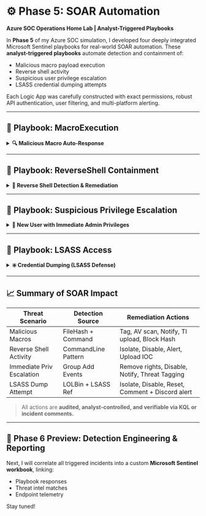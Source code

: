 # ⚙️ Phase 5: SOAR Automation

**Azure SOC Operations Home Lab | Analyst-Triggered Playbooks**

In **Phase 5** of my Azure SOC simulation, I developed four deeply integrated Microsoft Sentinel playbooks for real-world SOAR automation. These **analyst-triggered playbooks** automate detection and containment of:

* Malicious macro payload execution
* Reverse shell activity
* Suspicious user privilege escalation
* LSASS credential dumping attempts

Each Logic App was carefully constructed with exact permissions, robust API authentication, user filtering, and multi-platform alerting.

---

## 🔹 Playbook: MacroExecution

<details>
<summary><strong>🔍 Malicious Macro Auto-Response</strong></summary>

### 🔐 Purpose

Triggers when a `.docm` file containing a malicious macro is executed, initiating a containment workflow to tag the device, block further app execution, and notify analysts and users.

### ⚙️ Logic App Breakdown

**Trigger**: Analyst-triggered Microsoft Sentinel incident (Preview)

**Required Permissions**:

* Logic App API connection to Microsoft Sentinel and Microsoft Defender for Endpoint (MDE)
* Logic App Managed Identity must have:

  * `Microsoft Sentinel Responder` role on Sentinel workspace
  * `Machine.Isolate`, `Alert.Read`, `Machine.Read.All`, and `Machine.RunAntiVirusScan` API permissions on Defender

**Step-by-Step Breakdown**:

📸*Playbook Overview*
<img width="1912" height="962" alt="Macro Playbook overview" src="https://github.com/user-attachments/assets/b4dfc085-787a-4c0e-a0a8-720b9676bdd7" />

---

1. **Trigger**

   📸*Triggered manually from the Sentinel incident.*

   <img width="565" height="430" alt="image" src="https://github.com/user-attachments/assets/d0266379-6154-49a7-8f58-3933d5e4c2c9" />

2. **Compose Entities**

   📸*Extracts involved usernames, file hashes, and device names.*
   
   <img width="562" height="249" alt="image" src="https://github.com/user-attachments/assets/46c5be6e-c2d8-47a7-8681-abd995f85444" />

3. **Get Auth Token (MDE)**

   📸*Performs secure OAuth token retrieval for API use.*
   
    <img width="568" height="557" alt="image" src="https://github.com/user-attachments/assets/afe7acbe-acce-4e14-a09b-cc419b004e02" />

4. **Restrict App Execution**

   📸*Applies "Attack Surface Reduction" tagging via Defender API.*
   
   <img width="568" height="496" alt="image" src="https://github.com/user-attachments/assets/63cac163-97bf-4e0d-b744-5f354ce2bb2b" />

5. **Run AV Scan**

   📸*Forces a Defender Antivirus scan remotely on affected endpoint.*
   
   <img width="571" height="501" alt="image" src="https://github.com/user-attachments/assets/9894a305-1184-4b89-9803-08133d103db1" />

6. **Send Email (V2)**

   📸*Notifies the affected user that a suspicious macro was executed.*
   
   <img width="566" height="562" alt="image" src="https://github.com/user-attachments/assets/d7cc5778-325f-4fea-8adb-fbb75a5646a3" />

7. **Discord Alert**

   📸*Sends alert to SOC team via webhook with incident title and user/machine context.*
   
   <img width="562" height="763" alt="image" src="https://github.com/user-attachments/assets/520889e0-cc47-462c-bd9f-412a22c5761d" />

8. **Get File Statistics**

    📸*Extracts the SHA256 hash from the malicous macro file.*
    
   <img width="564" height="521" alt="image" src="https://github.com/user-attachments/assets/0414df55-3bc7-4766-b81e-893b0fb8be71" />

9. **Upload SHA256 to Threat Intelligence**

    📸*Automatically extracts file hash from the "Get File Statistics" step and uploads it to Sentinel's custom threat intelligence table.*
    
   <img width="563" height="778" alt="image" src="https://github.com/user-attachments/assets/6cb5f94d-1d7a-48ad-9a48-066e2e63cd43" />

### 📊 Screenshots

* *Playbook operating successfully*
  <img width="1912" height="962" alt="Macro playbook operating successfully" src="https://github.com/user-attachments/assets/74cf4803-5cd8-4ae7-8dd8-d224f3a36e7d" />
  <img width="1912" height="962" alt="macro close up of playbook with explanation of each step and their purpose" src="https://github.com/user-attachments/assets/01686526-93ff-4980-a036-86cda332265b" />

* *Device tagged and AV scan launched*
  <img width="1912" height="962" alt="macro machine tagged and AV scan conducted" src="https://github.com/user-attachments/assets/d8dba25f-f6fd-4543-beb6-c48db99e5b92" />

* *SHA256 hash added to Threat Intel*
  <img width="1912" height="962" alt="Macro SHA 256 blocked and added to threat intel" src="https://github.com/user-attachments/assets/4ae29896-0e6d-4510-b42d-1446fe2f9d76" />

* *Discord alert with dynamic incident summary*
  <img width="1256" height="407" alt="macro playbook discord alert" src="https://github.com/user-attachments/assets/d0c07b0d-078f-4ef7-805e-3ea58d5bcbeb" />

* *Email notification to compromised user*
  <img width="1629" height="320" alt="email notification" src="https://github.com/user-attachments/assets/0d16496c-0e7b-44be-aec8-e302aaaf9756" />

### 🧠 Key Takeaways (Macro Execution Scenario)

* Defender tagging is a stealthy yet effective way to stop unknown malware execution without full isolation.
* Hash uploads allow for threat sharing across the workspace and reusable TI-based rules.
* Analyst-triggered design prevents false positives from regular macros (e.g., HR templates).

</details>

---

## 🔹 Playbook: ReverseShell Containment

<details>
<summary><strong>🔴 Reverse Shell Detection & Remediation</strong></summary>

### 🔐 Purpose

Detects and responds to reverse shell attempts launched using Windows, PowerShell, `cmd.exe`, or encoded base64 payloads.

### ⚙️ Logic App Breakdown

**Trigger**: Analyst-initiated Microsoft Sentinel incident

**Required Permissions**:

* Logic App API connection to Sentinel and Defender
* Live response script deployment permissions on Defender

**Step-by-Step Breakdown**:

📸*Playbook Overview*
<img width="1912" height="962" alt="RevShell Playbook overview" src="https://github.com/user-attachments/assets/71b3dbf4-a4e4-4742-910e-7ed5a6f651c5" />

1. **Get Incident**

   📸*Pulls full context, including entities like command line and username.*
   
   <img width="562" height="404" alt="image" src="https://github.com/user-attachments/assets/26bb59c0-9c16-4cb7-a71e-2d29ac2aa95d" />

2. **Compose Entities**

   📸*Parses for specific entities to be used later on in the playbook like obfuscated Shell Commands.*
   
   <img width="568" height="362" alt="image" src="https://github.com/user-attachments/assets/bd2b5b4a-0b34-4a49-b652-e0545021e121" />

3. **Discord Alert**

   📸*Sends enriched alert to SOC team.*
   
   <img width="566" height="781" alt="image" src="https://github.com/user-attachments/assets/ee6d681f-7671-4a7c-9a94-5355502f2f9a" />

4. **Email Notification**

   📸*Notifies the user who launched the process.*
   
   <img width="568" height="553" alt="image" src="https://github.com/user-attachments/assets/c47ddb81-8ff4-4317-9eda-3b90a6a5a346" />

5. **Get Auth Token**
 
   📸*Required for script deployment.*
   
   <img width="562" height="536" alt="image" src="https://github.com/user-attachments/assets/5bb4c0e6-b191-4589-941a-a7b620130853" />
 
6. **Run Live Response Script** (`KillPowerShell.ps1`)

   📸*Kills all instances of PowerShell running on the machine including any established Reverse Shells currently running.*
   
   <img width="566" height="719" alt="image" src="https://github.com/user-attachments/assets/0a3bc80d-5f59-4070-b17e-1b7f0246906e" />
  
7. **Isolate and Tag Machine**
   
   📸*Full network isolation + tag added.*
   
   <img width="567" height="498" alt="image" src="https://github.com/user-attachments/assets/ebfe924a-86a1-402b-be44-72915622e609" />
   <img width="569" height="476" alt="image" src="https://github.com/user-attachments/assets/cf358999-70a4-4b17-9e5d-bdc6c2bc22a7" />
 
8. **Upload Command Line IOC**

   📸*Adds base64 encoded reverse shell payload as custom IOC to Threat Intelligence.*
   
    <img width="562" height="763" alt="image" src="https://github.com/user-attachments/assets/b1dacc3d-3ad0-44f2-b53d-b231e7a7abd1" />

### 📊 Screenshots

* *Playbook operating successfully*
  <img width="1912" height="962" alt="revshell playbook operating successfully" src="https://github.com/user-attachments/assets/5e380a7a-d8cb-4a41-90d0-3229fb0ff8eb" />
  <img width="1912" height="962" alt="revshell close up of playbook with explanation of each step and their purpose" src="https://github.com/user-attachments/assets/d2f2611c-73a4-4d7b-b6f2-cee3fb27efde" />

* *Discord alert with dynamic incident summary*
  <img width="1249" height="415" alt="revshell playbook discord alert" src="https://github.com/user-attachments/assets/b810d817-6acd-4963-ad57-3776f9da19f2" />

* *User notification email*
  <img width="1621" height="317" alt="email notification 2" src="https://github.com/user-attachments/assets/1f7fe8cf-9a83-4c5a-a110-7ac81cb7d8e1" />

* *Machine isolation + tagging confirmed*
  <img width="1605" height="209" alt="revshell machine isolated and tagged" src="https://github.com/user-attachments/assets/2f4b8ba2-5e12-445f-b098-036698a12a71" />

* *Live response script executed successfully*
  <img width="1588" height="286" alt="Revshell live response command executed successfully" src="https://github.com/user-attachments/assets/2398bed0-2c37-4925-83b3-a47cc9e1220d" />

* *Command line added to Threat Intel*
  <img width="1912" height="962" alt="revshell playbook uploaded reverse shell command line as IOC to threat intel" src="https://github.com/user-attachments/assets/438362e7-9d86-4e01-8e16-9bbb31a26b37" />

### 🧠 Key Takeaways (Reverse Shell Scenario)

* PowerShell/encoded payloads must be handled surgically to avoid nuking valid usage.
* A playbook to swiftly cut off ReverseShell instances adds defense-in-depth alongside isolation.
* Live response scripts give granular control beyond built-in Defender actions.

</details>

---

## 🔹 Playbook: Suspicious Privilege Escalation

<details>
<summary><strong>👤 New User with Immediate Admin Privileges</strong></summary>

### 🔐 Purpose

Flags and auto-restricts new accounts that are granted administrator rights within minutes of being created.

### ⚙️ Logic App Breakdown

**Trigger**: Manual incident trigger

**Required Permissions**:

* Graph API permissions for group modification (via Defender API Live Response)
* Sentinel contributor access to write comments + threat intel

**Step-by-Step Breakdown**:

📸*Playbook Overview*
<img width="1912" height="962" alt="suspriv playbook overview" src="https://github.com/user-attachments/assets/bb4e7cf5-c67f-4e1b-9cdb-7563d0718201" />

1. **Get Incident**

   📸*Gathers entities involved: users and their timestamps.*
   
   <img width="564" height="402" alt="image" src="https://github.com/user-attachments/assets/a3d55756-40fb-4de5-b714-34943a22ace8" />

2. **Compose Entities**

   📸*Parses usernames and roles.*
   
   <img width="558" height="375" alt="image" src="https://github.com/user-attachments/assets/fcbb9210-afe3-4d81-8c6b-2b9fe497aaaa" />

3. **Filter Array + Known Users**

   📸*Filters out entities for UserAccounts.*
   
   <img width="564" height="346" alt="image" src="https://github.com/user-attachments/assets/edab300a-699d-4a33-91f4-425ebfc92c2c" />

   📸*Creates an array labeled `Filtered Usernames` to be utilized in a later loop.*
   
   <img width="562" height="385" alt="image" src="https://github.com/user-attachments/assets/e5a2119c-d109-4356-b406-cc5f4a1b1913" />

   📸*For Each loop filters out legitimate admin accounts (e.g., `barbara.hr`, `wayneadmin`) and appends suspicious UserAccounts to `Filtered Usernames`*
   
   <img width="565" height="802" alt="image" src="https://github.com/user-attachments/assets/a2d06fb2-fafd-4f31-a327-357cd4cc5aee" />

4. **Discord Alert**

   📸*Sends alert on risky admin assignment.*
   
    <img width="563" height="802" alt="image" src="https://github.com/user-attachments/assets/913bb1ee-e31c-4fbe-8b4e-6907da86b0ce" />

5. **Email Notification (SOC)**
   
   📸*Notifies analysts for review and audit as well as affected user.*
   
   <img width="566" height="549" alt="image" src="https://github.com/user-attachments/assets/b53153f6-9b41-4bc1-a27d-ad4fa987de03" />
   <img width="569" height="557" alt="image" src="https://github.com/user-attachments/assets/0b33e503-2bfd-4d25-ab73-da1ae6a3c1c4" />
   
6. **Get Auth Token**
   
   📸*Grants token for Defender script execution.*
   
   <img width="565" height="555" alt="image" src="https://github.com/user-attachments/assets/063945d2-d7ec-4879-bc07-3d9f2040ef23" />
   
7. **For Each Filtered User**
   
   📸*Runs live response script to remove from local admin group and disable account*
   
   <img width="565" height="655" alt="image" src="https://github.com/user-attachments/assets/b6695289-95cd-4304-8189-149fb508a623" />
   
8. **Add Comment to Incident**
   
   📸*Documents SOAR action timeline.*
     
   <img width="568" height="512" alt="image" src="https://github.com/user-attachments/assets/d34a3275-b621-4aa2-b725-36e187aa3ec3" />
   
9. **Upload Usernames to Threat Intel**
     
   📸*Flags user as possible persistence vector.*
    
   <img width="566" height="801" alt="image" src="https://github.com/user-attachments/assets/80bac710-5cd8-4ac6-b348-9310a364395e" />

### 📊 Screenshots

* *Playbook operating successfully*
  <img width="1912" height="962" alt="suspriv playbook operating successfully" src="https://github.com/user-attachments/assets/5e608bcb-8a16-4825-93b6-a2660bf8e962" />
  <img width="1912" height="962" alt="suspriv closeup of playbook with explanation of each step and what they do" src="https://github.com/user-attachments/assets/c9367e53-0e4e-4b24-938a-6c76f237c295" />
   
* *Discord alert to SOC team*
   <img width="1255" height="400" alt="suspriv playbook discord alert" src="https://github.com/user-attachments/assets/55007ae3-7439-4c3a-9b61-9a294021ff90" />

* *Dual email notifications (SOC + User)*
   <img width="1620" height="223" alt="suspriv ontop of our regular user alert email we also have analyst alert emails for soar actions taken on sus users" src="https://github.com/user-attachments/assets/4bb08f7e-ccfe-40bf-bc15-38bfa09078ba" />

* *User removed from local admin group*
   <img width="1542" height="220" alt="suspriv users successfully removed from admin group" src="https://github.com/user-attachments/assets/561f8486-d5e9-439e-82b7-619a6f871f8c" />

* *Hunting query confirms access revoked*
   <img width="1912" height="962" alt="suspriv query confirms users removed" src="https://github.com/user-attachments/assets/62ed6006-262c-413c-a6a8-cb10319389f3" />

* *Comment added to incident*
  
   <img width="769" height="734" alt="suspriv comments added to incident for analysts" src="https://github.com/user-attachments/assets/7081d99c-47fd-4a04-beaf-897be00e8efc" />

* *Usernames uploaded to threat intel*
   <img width="1912" height="962" alt="suspriv sus accounts added to threat intel" src="https://github.com/user-attachments/assets/42a4444b-3d35-4469-a581-49905bb7bb28" />

### 🧠 Key Takeaways (Privilege Escalation Scenario)

* Privilege escalation often follows account creation during lateral movement.
* Pre-filtering known users prevents internal disruption.
* Registry edits + account disablement adds long-term protection.

</details>

---

## 🔹 Playbook: LSASS Access

<details>
<summary><strong>❇️ Credential Dumping (LSASS Defense)</strong></summary>

### 🔐 Purpose

Responds to LOLBins or credential tools accessing `lsass.exe`, commonly used in Mimikatz-style attacks.

### ⚙️ Logic App Breakdown

**Trigger**: Sentinel incident with keywords (`comsvcs.dll`, `lsass.dmp`, `rundll32.exe lsass`)

**Required Permissions**:

* Defender API access to isolate machines
* Script deployment and live response permissions

**Step-by-Step Breakdown**:

1. **Get Incident**

   * Captures device, user, and command line.

2. **Filter User Entities**

   * Filters affected users only.

3. **Send Discord Alert**

   * Notifies analysts of possible dump attempt.

4. **Send Email Notification**

   * Notifies user and logs to mailbox.

5. **Get Auth Token**

   * OAuth token for Defender script deployment.

6. **Isolate + Tag Endpoint**

   * Enforces full machine isolation + tagging for tracking.

7. **Run Live Response Script** (`RestrictLSASSUser.ps1`)

   * Disables user, forces password reset, removes from Admin group.

8. **Add Comment to Incident Timeline**

### 📊 Screenshots

* *Playbook run successful*
  ![Run](./screenshots/phase5/Lsass%20playbook%20operating%20successfully.png)

* *Discord alert to SpideyBot*
  ![Discord](./screenshots/phase5/lsass%20playbook%20discord%20alert.png)

* *Email alert to affected user*
  ![Email](./screenshots/phase5/Lsass%20email%20notif.png)

* *Machine isolated and tagged*
  ![Isolated](./screenshots/phase5/lsass%20machine%20isolated%20and%20tagged.png)

* *Account status verified post-remediation*
  ![Verification](./screenshots/phase5/lsass%20live%20action%20script%20confirmed%20by%20checking%20account%20status%20on%20domain%20controller%20.png)

### 🧠 Key Takeaways (LSASS Dumping Scenario)

* Isolation plus live script hardens the system within seconds.
* Regex-based trigger logic reduces false alerts.
* Built-in escalation path keeps remediation efficient while providing full audit trace.

</details>

---

## 📈 Summary of SOAR Impact

| Threat Scenario           | Detection Source    | Remediation Actions                              |
| ------------------------- | ------------------- | ------------------------------------------------ |
| Malicious Macros          | FileHash + Command  | Tag, AV scan, Notify, TI upload, Block Hash      |
| Reverse Shell Activity    | CommandLine Pattern | Isolate, Disable, Alert, Upload IOC              |
| Immediate Priv Escalation | Group Add Events    | Remove rights, Disable, Notify, Threat Tagging   |
| LSASS Dump Attempt        | LOLBin + LSASS Ref  | Isolate, Disable, Reset, Comment + Discord alert |

> All actions are **audited, analyst-controlled, and verifiable via KQL or incident comments.**

---

## 🚀 Phase 6 Preview: Detection Engineering & Reporting

Next, I will correlate all triggered incidents into a custom **Microsoft Sentinel workbook**, linking:

* Playbook responses
* Threat intel matches
* Endpoint telemetry

Stay tuned!
